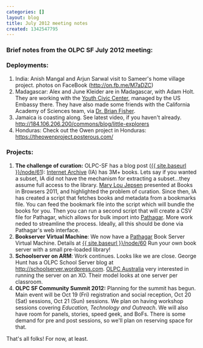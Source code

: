 ```yaml
---
categories: []
layout: blog
title: July 2012 meeting notes
created: 1342547795
---
```

<h3>
	Brief notes from the OLPC SF July 2012 meeting:<br />
	<br />
	Deployments:</h3>
<ol>
	<li>
		India: Anish Mangal and Arjun Sarwal visit to Sameer&#39;s home village project. photos on FaceBook (<a href="http://on.fb.me/M7aDZC" target="_blank">http://on.fb.me/M7aDZC</a>)</li>
	<li>
		Madagascar: Alex and June Kleider are in Madagascar, with Adam Holt. They are working with the <a href="http://www.antananarivo.usembassy.gov/embassy_news/press-releases2/american-embassy-to-open-youth-civic-center-to-honor-martin-luther-kings-legacy.html" target="_blank">Youth Civic Center</a>, managed by the US Embassy there. They have also made some friends with the California Academy of Sciences team, via <a href="http://www.calacademy.org/science/heroes/bfisher/" target="_blank">Dr. Brian Fisher</a>.</li>
	<li>
		Jamaica is coasting along. See latest video, if you haven&#39;t already. <a href="http://184.106.206.200/commons/blog/little-explorers" target="_blank">http://184.106.206.200/commons/blog/little-explorers</a></li>
	<li>
		Honduras: Check out the Owen project in Honduras: <a href="https://theowenproject.posterous.com/" target="_blank">https://theowenproject.posterous.com/</a></li>
</ol>
<h3>
	Projects:</h3>
<ol>
	<li>
		<strong>The challenge of curation:</strong> OLPC-SF has a blog post (<a href="{{ site.baseurl }}/node/61" target="_blank">{{ site.baseurl }}/node/61</a>): <a href="http://archive.org" target="_blank">Internet Archive</a> (IA) has 3M+ books. Lets say if you wanted a subset, IA did not have the mechanism for extracting a subset...they assume full access to the library. <a href="https://en.wikipedia.org/wiki/Mary_Lou_Jepsen" target="_blank">Mary Lou Jepsen</a> presented at Books in Browsers 2011, and highlighted the problem of curation. Since then, IA has created a script that fetches books and metadata from a bookmarks file. You can feed the bookmark file into the script which will bundle the books for you. Then you can run a second script that will create a CSV file for Pathagar, which allows for bulk import into <a href="http://www.slideshare.net/sverma/pathagar-a-book-server" target="_blank">Pathagar</a>. More work neded to streamline the process. Ideally, all this should be done via Pathagar&#39;s web interface.</li>
	<li>
		<strong>Bookserver Virtual Machine</strong>: We now have a <a href="http://www.slideshare.net/sverma/pathagar-a-book-server" target="_blank">Pathagar</a> Book Server Virtual Machine. Details at <a href="{{ site.baseurl }}/node/60" target="_blank">{{ site.baseurl }}/node/60</a> Run your own book server with a small pre-loaded library!</li>
	<li>
		<strong>Schoolserver on ARM</strong>: Work continues. Looks like we are close. George Hunt has a OLPC School Server blog at <a href="http://schoolserver.wordpress.com" target="_blank">http://schoolserver.wordpress.com</a>. <a href="http://www.laptop.org.au/" target="_blank">OLPC Australia</a> very interested in running the server on an XO. Their model looks at one server per classroom.</li>
	<li>
		<strong>OLPC SF Community Summit 2012:</strong> Planning for the summit has begun. Main event will be Oct 19 (Fri) registration and social reception, Oct 20 (Sat) sessions, Oct 21 (Sun) sessions. We plan on having workshop sessions covering <em>Education, Technology and Outreach</em>. We will also have room for panels, stories, speed geek, and BoFs. There is some demand for pre and post sessions, so we&#39;ll plan on reserving space for that.</li>
</ol>
<p>That&#39;s all folks! For now, at least.</p>
